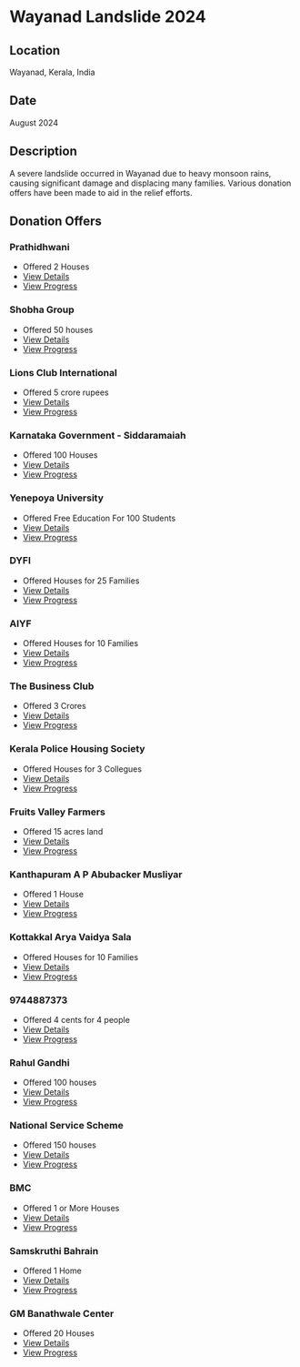 # Wayanad Landslide 2024

## Location

Wayanad, Kerala, India

## Date

August 2024

## Description

A severe landslide occurred in Wayanad due to heavy monsoon rains, causing significant damage and displacing many families. Various donation offers have been made to aid in the relief efforts.

## Donation Offers

### Prathidhwani

- Offered 2 Houses
- [View Details](./offers/prathidhwani.md)
- [View Progress](./progress/prathidhwani.md)

### Shobha Group

- Offered 50 houses
- [View Details](./offers/shobha_group.md)
- [View Progress](./progress/shobha_group.md)

### Lions Club International

- Offered 5 crore rupees
- [View Details](./offers/lions_club_international.md)
- [View Progress](./progress/lions_club_international.md)

### Karnataka Government - Siddaramaiah

- Offered 100 Houses
- [View Details](./offers/karnataka_government.md)
- [View Progress](./progress/karnataka_government.md)

### Yenepoya University

- Offered Free Education For 100 Students
- [View Details](./offers/yenepoya_university.md)
- [View Progress](./progress/yenepoya_university.md)

### DYFI

- Offered Houses for 25 Families
- [View Details](./offers/dyfi.md)
- [View Progress](./progress/dyfi.md)

### AIYF

- Offered Houses for 10 Families
- [View Details](./offers/aiyf.md)
- [View Progress](./progress/aiyf.md)

### The Business Club

- Offered 3 Crores
- [View Details](./offers/the_business_club.md)
- [View Progress](./progress/the_business_club.md)

### Kerala Police Housing Society

- Offered Houses for 3 Collegues
- [View Details](./offers/kerala_police_housing_society.md)
- [View Progress](./progress/kerala_police_housing_society.md)

### Fruits Valley Farmers

- Offered 15 acres land
- [View Details](./offers/fruits_valley_farmers.md)
- [View Progress](./progress/fruits_valley_farmers.md)

### Kanthapuram A P Abubacker Musliyar

- Offered 1 House
- [View Details](./offers/kanthapuram_a_p_abubacker_musliyar.md)
- [View Progress](./progress/kanthapuram_a_p_abubacker_musliyar.md)

### Kottakkal Arya Vaidya Sala

- Offered Houses for 10 Families
- [View Details](./offers/kottakkal_arya_vaidya_sala.md)
- [View Progress](./progress/kottakkal_arya_vaidya_sala.md)

### 9744887373

- Offered 4 cents for 4 people
- [View Details](./offers/9744887373.md)
- [View Progress](./progress/9744887373.md)

### Rahul Gandhi

- Offered 100 houses
- [View Details](./offers/rahul_gandhi.md)
- [View Progress](./progress/rahul_gandhi.md)

### National Service Scheme

- Offered 150 houses
- [View Details](./offers/national_service_scheme.md)
- [View Progress](./progress/national_service_scheme.md)

### BMC

- Offered 1 or More Houses
- [View Details](./offers/bmc.md)
- [View Progress](./progress/bmc.md)

### Samskruthi Bahrain

- Offered 1 Home
- [View Details](./offers/samskruthi_bahrain.md)
- [View Progress](./progress/samskruthi_bahrain.md)

### GM Banathwale Center

- Offered 20 Houses
- [View Details](./offers/gm_banathwale_center.md)
- [View Progress](./progress/gm_banathwale_center.md)
